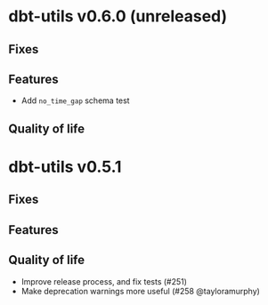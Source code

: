 # dbt-utils v0.6.0 (unreleased)

## Fixes

## Features
* Add `no_time_gap` schema test

## Quality of life

# dbt-utils v0.5.1

## Fixes

## Features

## Quality of life
* Improve release process, and fix tests (#251)
* Make deprecation warnings more useful (#258 @tayloramurphy)
